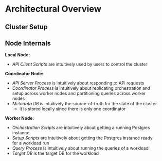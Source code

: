 # Architectural Overview
## Cluster Setup

## Node Internals


**Local Node:**
* _API Client Scripts_ are intuitively used by users to control the cluster

**Coordinator Node:**
* _API Server Process_ is intuitively about responding to API requests
* _Coordinator Process_ is intuitively about replicating orchestration and setup across worker nodes and partitioning queries across worker nodes
* _Metadata DB_ is intuitively the source-of-truth for the state of the cluster
    * It is stored locally since there is only one coordinator

**Worker Node:**
* _Orchestration Scripts_ are intuitively about getting a running Postgres instance
* _Setup Scripts_ are intuitively about getting the Postgres instance ready for a workload run
* _Query Process_ is intuitively about running the queries of a workload
* _Target DB_ is the target DB for the workload